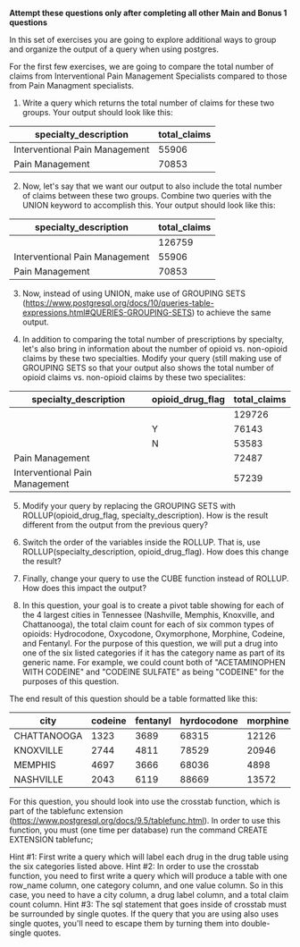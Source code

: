 **Attempt these questions only after completing all other Main and Bonus 1 questions**

In this set of exercises you are going to explore additional ways to group and organize the output of a query when using postgres.

For the first few exercises, we are going to compare the total number of claims from Interventional Pain Management Specialists compared to those from Pain Managment specialists.

1. Write a query which returns the total number of claims for these two groups. Your output should look like this: 

specialty_description         |total_claims|
------------------------------|------------|
Interventional Pain Management|       55906|
Pain Management               |       70853|

2. Now, let's say that we want our output to also include the total number of claims between these two groups. Combine two queries with the UNION keyword to accomplish this. Your output should look like this:

specialty_description         |total_claims|
------------------------------|------------|
                              |      126759|
Interventional Pain Management|       55906|
Pain Management               |       70853|

3. Now, instead of using UNION, make use of GROUPING SETS (https://www.postgresql.org/docs/10/queries-table-expressions.html#QUERIES-GROUPING-SETS) to achieve the same output.

4. In addition to comparing the total number of prescriptions by specialty, let's also bring in information about the number of opioid vs. non-opioid claims by these two specialties. Modify your query (still making use of GROUPING SETS so that your output also shows the total number of opioid claims vs. non-opioid claims by these two specialites:

specialty_description         |opioid_drug_flag|total_claims|
------------------------------|----------------|------------|
                              |                |      129726|
                              |Y               |       76143|
                              |N               |       53583|
Pain Management               |                |       72487|
Interventional Pain Management|                |       57239|

5. Modify your query by replacing the GROUPING SETS with ROLLUP(opioid_drug_flag, specialty_description). How is the result different from the output from the previous query?

6. Switch the order of the variables inside the ROLLUP. That is, use ROLLUP(specialty_description, opioid_drug_flag). How does this change the result?

7. Finally, change your query to use the CUBE function instead of ROLLUP. How does this impact the output?

8. In this question, your goal is to create a pivot table showing for each of the 4 largest cities in Tennessee (Nashville, Memphis, Knoxville, and Chattanooga), the total claim count for each of six common types of opioids: Hydrocodone, Oxycodone, Oxymorphone, Morphine, Codeine, and Fentanyl. For the purpose of this question, we will put a drug into one of the six listed categories if it has the category name as part of its generic name. For example, we could count both of "ACETAMINOPHEN WITH CODEINE" and "CODEINE SULFATE" as being "CODEINE" for the purposes of this question.

The end result of this question should be a table formatted like this:

city       |codeine|fentanyl|hyrdocodone|morphine|oxycodone|oxymorphone|
-----------|-------|--------|-----------|--------|---------|-----------|
CHATTANOOGA|   1323|    3689|      68315|   12126|    49519|       1317|
KNOXVILLE  |   2744|    4811|      78529|   20946|    84730|       9186|
MEMPHIS    |   4697|    3666|      68036|    4898|    38295|        189|
NASHVILLE  |   2043|    6119|      88669|   13572|    62859|       1261|

For this question, you should look into use the crosstab function, which is part of the tablefunc extension (https://www.postgresql.org/docs/9.5/tablefunc.html). In order to use this function, you must (one time per database) run the command
	CREATE EXTENSION tablefunc;

Hint #1: First write a query which will label each drug in the drug table using the six categories listed above.
Hint #2: In order to use the crosstab function, you need to first write a query which will produce a table with one row_name column, one category column, and one value column. So in this case, you need to have a city column, a drug label column, and a total claim count column.
Hint #3: The sql statement that goes inside of crosstab must be surrounded by single quotes. If the query that you are using also uses single quotes, you'll need to escape them by turning them into double-single quotes.

